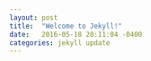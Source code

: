 ```yaml
---
layout: post
title:  "Welcome to Jekyll!"
date:   2016-05-18 20:11:04 -0400
categories: jekyll update
---
```

